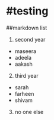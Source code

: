 #testing
========
##markdown
list 
1. second year
  - maseera
  - adeela 
  - aakash 
2. third year 
  - sarah 
  - farheen 
  - shivam 
3. no one else
